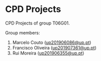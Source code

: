 # CPD Projects

CPD Projects of group T06G01.

Group members:

1. Marcelo Couto (up201906086@up.pt)
2. Francisco Oliveira (up201907361@up.pt)
3. Rui Moreira (up201906355@up.pt)

